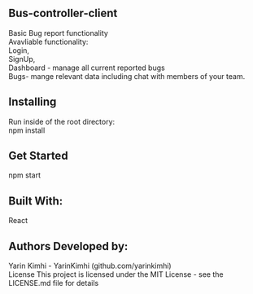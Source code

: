 <h2> Bus-controller-client  </h2>
Basic Bug report functionality<br />
Avavliable functionality: <br />
Login,<br />
SignUp,<br />
Dashboard - manage all current reported bugs <br />
Bugs- mange relevant data including chat with members of your team.

<h2>Installing</h2>
Run inside of the root directory:<br />
npm install

<h2>Get Started</h2>
npm start<br />

<h2>Built With:</h2>
React <br />

<h2>Authors Developed by:</h2>
Yarin Kimhi - YarinKimhi (github.com/yarinkimhi)<br />
License This project is licensed under the MIT License - see the LICENSE.md file for details